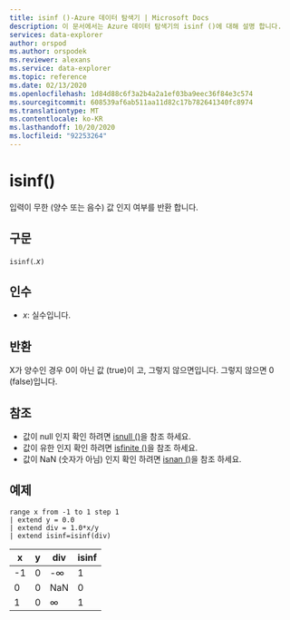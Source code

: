 ```yaml
---
title: isinf ()-Azure 데이터 탐색기 | Microsoft Docs
description: 이 문서에서는 Azure 데이터 탐색기의 isinf ()에 대해 설명 합니다.
services: data-explorer
author: orspod
ms.author: orspodek
ms.reviewer: alexans
ms.service: data-explorer
ms.topic: reference
ms.date: 02/13/2020
ms.openlocfilehash: 1d84d88c6f3a2b4a2a1ef03ba9eec36f84e3c574
ms.sourcegitcommit: 608539af6ab511aa11d82c17b782641340fc8974
ms.translationtype: MT
ms.contentlocale: ko-KR
ms.lasthandoff: 10/20/2020
ms.locfileid: "92253264"
---
```

# <a name="isinf"></a>isinf()

입력이 무한 (양수 또는 음수) 값 인지 여부를 반환 합니다.  

## <a name="syntax"></a>구문

`isinf(`*.x*`)`

## <a name="arguments"></a>인수

* *x*: 실수입니다.

## <a name="returns"></a>반환

X가 양수인 경우 0이 아닌 값 (true)이 고, 그렇지 않으면입니다. 그렇지 않으면 0 (false)입니다.

## <a name="see-also"></a>참조

* 값이 null 인지 확인 하려면 [isnull ()](isnullfunction.md)을 참조 하세요.
* 값이 유한 인지 확인 하려면 [isfinite ()](isfinitefunction.md)을 참조 하세요.
* 값이 NaN (숫자가 아님) 인지 확인 하려면 [isnan ()](isnanfunction.md)을 참조 하세요.

## <a name="example"></a>예제

```kusto
range x from -1 to 1 step 1
| extend y = 0.0
| extend div = 1.0*x/y
| extend isinf=isinf(div)
```

|x|y|div|isinf|
|---|---|---|---|
|-1|0|-∞|1|
|0|0|NaN|0|
|1|0|∞|1|
